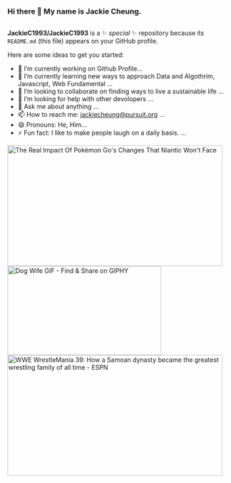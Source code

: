 ### Hi there 👋 My name is Jackie Cheung.
<img src="https://media.licdn.com/dms/image/C5612AQHDjmGWjjqiWw/article-cover_image-shrink_423_752/0/1593339082768?e=1687996800&amp;v=beta&amp;t=BwC991KXyV8UCiN2KjwNJyJG1mlto13VB7r94sKZawI" loading="lazy" alt="" id="ember23" class="reader-cover-image__img lazy-image ember-view">

**JackieC1993/JackieC1993** is a ✨ _special_ ✨ repository because its `README.md` (this file) appears on your GitHub profile.

Here are some ideas to get you started:

- 🔭 I’m currently working on Github Profile...
- 🌱 I’m currently learning new ways to approach Data and Algothrim, Javascript, Web Fundamental ...
- 👯 I’m looking to collaborate on finding ways to live a sustainable life  ...
- 🤔 I’m looking for help with other devolopers ...
- 💬 Ask me about anything ...
- 📫 How to reach me: jackiecheung@pursuit.org ...
- 😄 Pronouns: He, Him...
- ⚡ Fun fact: I like to make people laugh on a daily basis. ...

<img src="https://i.kinja-img.com/gawker-media/image/upload/c_fill,f_auto,fl_progressive,g_center,h_675,pg_1,q_80,w_1200/cb5c919f283e4b45f3599f7e3660a621.jpg" jsaction="VQAsE" class="r48jcc pT0Scc iPVvYb" style="max-width: 1200px; height: 271px; margin: 0px; width: 482px;" alt="The Real Impact Of Pokémon Go's Changes That Niantic Won't Face" jsname="kn3ccd" aria-hidden="false">

<img src="https://media.giphy.com/media/xO61YRkUGOBws/giphy.gif" alt="Dog Wife GIF - Find &amp; Share on GIPHY" width="345" height="200">

<img src="https://a.espncdn.com/photo/2023/0323/wwe_real-bloodline_16x9.jpg" jsaction="VQAsE" class="r48jcc pT0Scc iPVvYb" style="max-width: 1296px; height: 271px; margin: 0px; width: 482px;" alt="WWE WrestleMania 39: How a Samoan dynasty became the greatest wrestling  family of all time - ESPN" jsname="kn3ccd" aria-hidden="false">

<body id="yDmH0d" jscontroller="pjICDe" jsaction="rcuQ6b:npT2md; click:FAbpgf; auxclick:FAbpgf;UjQMac:.CLIENT;c0v8t:.CLIENT;keydown:.CLIENT;keyup:.CLIENT;keypress:.CLIENT;nHjqDd:.CLIENT;LhiQec:.CLIENT;qako4e:.CLIENT;GvneHb:.CLIENT;OEHo9c:.CLIENT;Vu36Xe:.CLIENT;qGw9D:.CLIENT;wINJic:.CLIENT;JPBOCc:.CLIENT;o2Nm5b:.CLIENT;aD9vve:.CLIENT" class="tQj5Y ghyPEc IqBfM ecJEib EWZcud eejsDc uirfo notranslate EIlDfe cjGgHb d8Etdd Wq3Ysf LcUz9d" data-has-header="true" data-has-footer="true" data-init="1" style="min-height: 833px; overscroll-behavior-y: none;"><script aria-hidden="true" nonce="">window.wiz_progress&&window.wiz_progress();</script><style nonce="">.vyDMJf-gXhOqb-Bz112c{display:inline-block;fill:currentColor;height:24px;line-height:24px;position:relative;width:24px}.vyDMJf-gXhOqb-Bz112c svg{display:block;height:100%;width:100%}.dccEnd-Ud7fr{clip:rect(1px,1px,1px,1px);height:1px;overflow:hidden;position:absolute;white-space:nowrap;width:1px;z-index:-1000;-webkit-user-select:none;-moz-user-select:none;-ms-user-select:none}</style><div id="lb" style="z-index: 1001; position: absolute; top: -1000px;"></div><c-wiz jsrenderer="d0oKXd" jsshadow="" jsdata="deferred-i1" data-p="%.@.&quot;bruce lee and ip man&quot;,&quot;isch&quot;,[null,[[&quot;/search?q\u003dbruce+lee+and+ip+man\u0026source\u003dlmns&quot;,null,null,&quot;All&quot;,false,null,null,null,null,&quot;WEB&quot;,[0],null,null,0],[&quot;/search?
